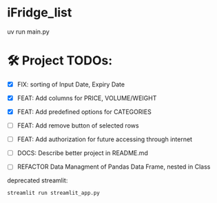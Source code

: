 # iFridge_list

uv run main.py

# 🛠 Project TODOs:
- [x] FIX: sorting of Input Date, Expiry Date
- [x] FEAT: Add columns for PRICE, VOLUME/WEIGHT
- [x] FEAT: Add predefined options for CATEGORIES
- [ ] FEAT: Add remove button of selected rows
- [ ] FEAT: Add authorization for future accessing through internet
- [ ] DOCS: Describe better project in README.md
- [ ] REFACTOR Data Managment of Pandas Data Frame, nested in Class


deprecated streamlit:
```bash
streamlit run streamlit_app.py
```